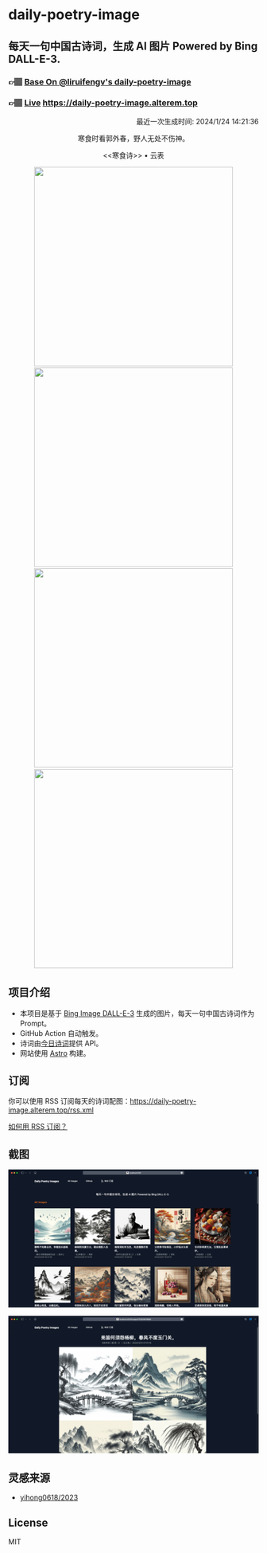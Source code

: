 
# daily-poetry-image

## 每天一句中国古诗词，生成 AI 图片 Powered by Bing DALL-E-3.

### 👉🏽 [Base On @liruifengv's daily-poetry-image](https://github.com/liruifengv/daily-poetry-image)

### 👉🏽 [Live](https://daily-poetry-image.alterem.top/) https://daily-poetry-image.alterem.top

<p align="right">
  最近一次生成时间: 2024/1/24 14:21:36
</p>
<p align="center">
寒食时看郭外春，野人无处不伤神。
</p>
<p align="center">
<<寒食诗>> • 云表
</p>
<p align="center">
<img src="https://tse2.mm.bing.net/th/id/OIG.zJwGCq3O0G7aCpptzK5f" height="400" width="400" />
<img src="https://tse2.mm.bing.net/th/id/OIG.GaQ2rFFPymWFaIvNcWok" height="400" width="400" />
<img src="https://tse1.mm.bing.net/th/id/OIG.RRzp.PKPapT3saldUzVo" height="400" width="400" />
<img src="https://tse3.mm.bing.net/th/id/OIG.lNRaQsfKGJywbQBPKYA2" height="400" width="400" />
</p>

## 项目介绍

-   本项目是基于 [Bing Image DALL-E-3](https://www.bing.com/images/create) 生成的图片，每天一句中国古诗词作为 Prompt。
-   GitHub Action 自动触发。
-   诗词由[今日诗词](https://www.jinrishici.com/)提供 API。
-   网站使用 [Astro](https://astro.build) 构建。

## 订阅

你可以使用 RSS 订阅每天的诗词配图：https://daily-poetry-image.alterem.top/rss.xml

[如何用 RSS 订阅？](https://zhuanlan.zhihu.com/p/55026716)

## 截图

![图片列表](./screenshots/Snipaste_2023-12-28_21-00-26.png)

![图片详情](./screenshots/Snipaste_2023-12-28_21-00-53.png)

## 灵感来源

-   [yihong0618/2023](https://github.com/yihong0618/2023)

## License

MIT
